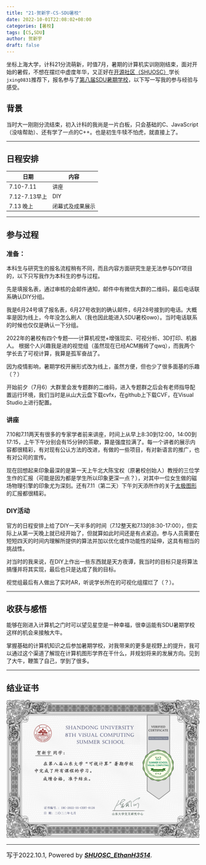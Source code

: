 ```yaml
---
title: "21-贺新宇-CS-SDU暑校"
date: 2022-10-01T22:08:02+08:00
categories: [暑校]
tags: [CS,SDU]
author: 贺新宇
draft: false
---
```


坐标上海大学，计科21分流萌新，时值7月，暑期的计算机实训刚刚结束，面对开始的暑假，不想在摆烂中虚度年华，又正好在[开源社区（SHUOSC）](https://github.com/shuosc)学长`jxing0831`推荐下，报名参与了[第八届SDU暑期学校](http://irc.cs.sdu.edu.cn/2022-summer-school/index.html#date)，以下写一写我的参与经验与感受。
## 背景
当时大一刚刚分流结束，初入计科的我尚是一片白板，只会基础的C、JavaScript（没啥帮助）、还有学了一点的C++。也是初生牛犊不怕虎，就直接上了。

---

## 日程安排
| 日期 | 内容 |
| --- | --- |
| 7.10-7.11 | 讲座 |
| 7.12-7.13早上 | DIY |
| 7.13 晚上 | 闭幕式及成果展示 |


---

## 参与过程
### 准备：
本科生与研究生的报名流程稍有不同，而且内容方面研究生是无法参与DIY项目的，以下只写我作为本科生的参与过程。

先是填报名表，通过审核的会邮件通知，邮件中有微信大群的二维码，最后电话联系确认DIY分组。

我是6月24号填了报名表，6月27号收到的确认邮件，6月28号接到的电话。大概率是因为线上，今年没怎么刷人（我也因此能进入SDU暑校owo）。当时电话联系的时候也仅仅是确认一下分组。

2022年的暑校有四个专题——计算机视觉+增强现实、可视分析、3D打印、机器人。
根据个人兴趣我是进的视觉组（虽然现在已经ACM搬砖了qwq），而我两个学长去了可视计算，我算是孤军奋战了。

因为疫情影响，暑期学校开展形式改为线上，虽然方便，但也少了很多面基的乐趣（？）

开始前夕（7月6）大群里会发专题群的二维码，进入专题群之后会有老师指导配置运行环境，我们当时是从山大云盘下载cvfx，在github上下载CVF，在Visual Studio上进行配置。

### 讲座
7.10和7.11两天有很多的专家学者前来讲座，时间上从早上8:30到12:00，14:00到17:15，上午下午分别会有15分钟的茶歇，算是强度拉满了。每一个讲者的展示内容都很精彩，有对现有公认方法的改进，有做的一些项目，有对新语言的推广，也有对公司的宣传。

现在回想起来印象最深的是第一天上午北大陈宝权（原暑校创始人）教授的三位学生作的汇报（可能是因为都是学生所以印象更深一点？），对其中一位女生做的磁场物理引擎的印象尤为深刻。还有7.11（第二天）下午刘天添所作的关于[太极图形](https://taichi-graphics.com/)的汇报都很精彩。

### DIY活动
官方的日程安排上给了DIY一天半多的时间（7.12整天和7.13的8:30-17:00），但实际上从第一天晚上就已经开始了，但就算如此时间还是有点紧迫。参与人员需要在短短四天的时间内理解所提供的算法并加以优化或作功能性的延伸，这具有相当的挑战性。

对当时的我来说，在DIY上作出一些东西就是天方夜谭，我当时的目标只是将算法搞懂并将其实现，最后也只是达成了我的目标。

视觉组最后有人做出了实时AR，听说学长所在的可视化组摆烂了（？）。

---

## 收获与感悟
能够在刚进入计算机之门时可以望见星空是一种幸福，很幸运能有SDU暑期学校这样的机会来接触大牛。

掌握基础的计算机知识之后参加暑期学校，对我带来的更多是视野上的提升，我可以通过这个渠道了解现在计算机图形学界在干什么，并规划将来的发展方向。见到了大牛，鞭策了自己，学到了很多。

---

## 结业证书
![21-贺新宇-CS-SDU暑期学校毕业证书](https://github.com/EthanH3514/photo_save/blob/main/SDU%E6%9A%91%E6%9C%9F%E5%AD%A6%E6%A0%A1%E8%AF%81%E4%B9%A6.png?raw=true)

---

<font size=3>写于2022.10.1, Powered by [_**SHUOSC_EthanH3514**_](https://github.com/EthanH3514).</font>
